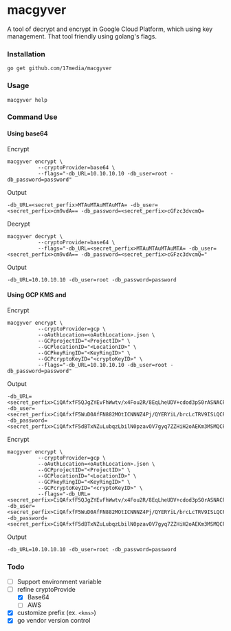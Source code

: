 # macgyver
A tool of decrypt and encrypt in Google Cloud Platform, which using key management. That tool friendly using golang's flags.

### Installation

```
go get github.com/17media/macgyver
```

### Usage
```
macgyver help
```

### Command Use

#### Using base64

Encrypt
```
macgyver encrypt \
          --cryptoProvider=base64 \
          --flags="-db_URL=10.10.10.10 -db_user=root -db_password=password"
```

Output

```
-db_URL=<secret_perfix>MTAuMTAuMTAuMTA= -db_user=<secret_perfix>cm9vdA== -db_password=<secret_perfix>cGFzc3dvcmQ=
```

Decrypt
```
macgyver decrypt \
          --cryptoProvider=base64 \
          --flags="-db_URL=<secret_perfix>MTAuMTAuMTAuMTA= -db_user=<secret_perfix>cm9vdA== -db_password=<secret_perfix>cGFzc3dvcmQ="
```

Output

```
-db_URL=10.10.10.10 -db_user=root -db_password=password
```

#### Using GCP KMS and

Encrypt

```
macgyver encrypt \
          --cryptoProvider=gcp \
          --oAuthLocation=<oAuthLocation>.json \
          --GCPprojectID="<ProjectID>" \
          --GCPlocationID="<LocationID>" \
          --GCPkeyRingID="<KeyRingID>" \
          --GCPcryptoKeyID="<cryptoKeyID>" \
          --flags="-db_URL=10.10.10.10 -db_user=root -db_password=password"
```
Output
```
-db_URL=<secret_perfix>CiQAfxfF5QJgZYEvFhWwtv/x4Fou2R/8EqLheUDV+cdod3pS0rASNACPVWdQ+uFI6GtGWICaqA1xgfTVnBE+Gp4F1BkAohhdIPjQvnx+kqUPxebOiK1GKKmkMoU= -db_user=<secret_perfix>CiQAfxfF5WuD0AfFN882MOtICNNNZ4Pj/QYERYiL/brcLcTRV9ISLQCPVWdQ8S1KZwNaZc6dIAXdoe8MIi26TcG1y5oeAqsxNxUp1Uxtz8mf1+8jvg== -db_password=<secret_perfix>CiQAfxfF5dBTxNZuLubqzLbilN0pzavOV7gyq7ZZHiH2oAEKm3MSMQCPVWdQhmTYSQwjIk4Xk5sgROOm4ExM0NacutDa7C2Ldp5qovv3uCJD4It/KHf5DUs=
```

Encrypt

```
macgyver encrypt \
          --cryptoProvider=gcp \
          --oAuthLocation=<oAuthLocation>.json \
          --GCPprojectID="<ProjectID>" \
          --GCPlocationID="<LocationID>" \
          --GCPkeyRingID="<KeyRingID>" \
          --GCPcryptoKeyID="<cryptoKeyID>" \
          --flags="-db_URL=<secret_perfix>CiQAfxfF5QJgZYEvFhWwtv/x4Fou2R/8EqLheUDV+cdod3pS0rASNACPVWdQ+uFI6GtGWICaqA1xgfTVnBE+Gp4F1BkAohhdIPjQvnx+kqUPxebOiK1GKKmkMoU= -db_user=<secret_perfix>CiQAfxfF5WuD0AfFN882MOtICNNNZ4Pj/QYERYiL/brcLcTRV9ISLQCPVWdQ8S1KZwNaZc6dIAXdoe8MIi26TcG1y5oeAqsxNxUp1Uxtz8mf1+8jvg== -db_password=<secret_perfix>CiQAfxfF5dBTxNZuLubqzLbilN0pzavOV7gyq7ZZHiH2oAEKm3MSMQCPVWdQhmTYSQwjIk4Xk5sgROOm4ExM0NacutDa7C2Ldp5qovv3uCJD4It/KHf5DUs="
```
Output
```
-db_URL=10.10.10.10 -db_user=root -db_password=password
```


### Todo
- [ ] Support environment variable
- [ ] refine cryptoProvide
  - [x] Base64
  - [ ] AWS
- [x] customize prefix (ex. `<kms>`)
- [x] go vendor version control

